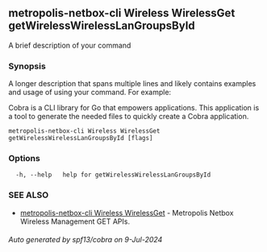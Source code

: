 ## metropolis-netbox-cli Wireless WirelessGet getWirelessWirelessLanGroupsById

A brief description of your command

### Synopsis

A longer description that spans multiple lines and likely contains examples
and usage of using your command. For example:

Cobra is a CLI library for Go that empowers applications.
This application is a tool to generate the needed files
to quickly create a Cobra application.

```
metropolis-netbox-cli Wireless WirelessGet getWirelessWirelessLanGroupsById [flags]
```

### Options

```
  -h, --help   help for getWirelessWirelessLanGroupsById
```

### SEE ALSO

* [metropolis-netbox-cli Wireless WirelessGet]()	 - Metropolis Netbox Wireless Management GET APIs.

###### Auto generated by spf13/cobra on 9-Jul-2024
